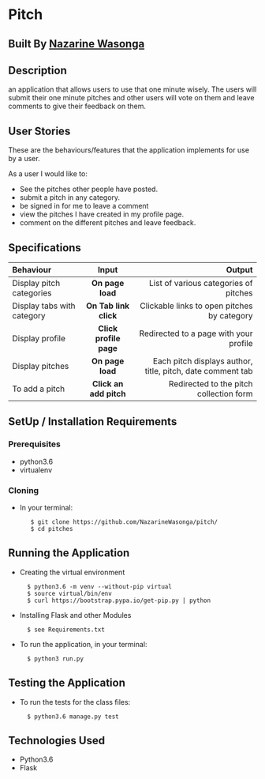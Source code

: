 # Pitch 

## Built By [Nazarine Wasonga](https://github.com/NazarineWasonga/)

## Description
an application that allows users to use that one minute wisely. The users will submit their one minute pitches and other users will vote on them and leave comments to give their feedback on them.


## User Stories
These are the behaviours/features that the application implements for use by a user.

As a user I would like to:
* See the pitches other people have posted.
* submit a pitch in any category.
* be signed in for me to leave a comment
* view the pitches I have created in my profile page.
* comment on the different pitches and leave feedback.

## Specifications
| Behaviour | Input | Output |
| :---------------- | :---------------: | ------------------: |
| Display pitch categories | **On page load** | List of various categories of pitches |
| Display tabs with  category | **On Tab link click** | Clickable links to open pitches by category |
| Display profile | **Click profile page** | Redirected to a page with your profile |
| Display pitches | **On page load** | Each pitch displays author, title, pitch, date comment tab |
| To add a pitch  | **Click an add pitch** | Redirected to the pitch collection form|


## SetUp / Installation Requirements
### Prerequisites
* python3.6
* virtualenv

### Cloning
* In your terminal:

         $ git clone https://github.com/NazarineWasonga/pitch/
         $ cd pitches

## Running the Application
* Creating the virtual environment

        $ python3.6 -m venv --without-pip virtual
        $ source virtual/bin/env
        $ curl https://bootstrap.pypa.io/get-pip.py | python

* Installing Flask and other Modules

        $ see Requirements.txt

* To run the application, in your terminal:

        $ python3 run.py
        
## Testing the Application
* To run the tests for the class files:

        $ python3.6 manage.py test

## Technologies Used
* Python3.6
* Flask




